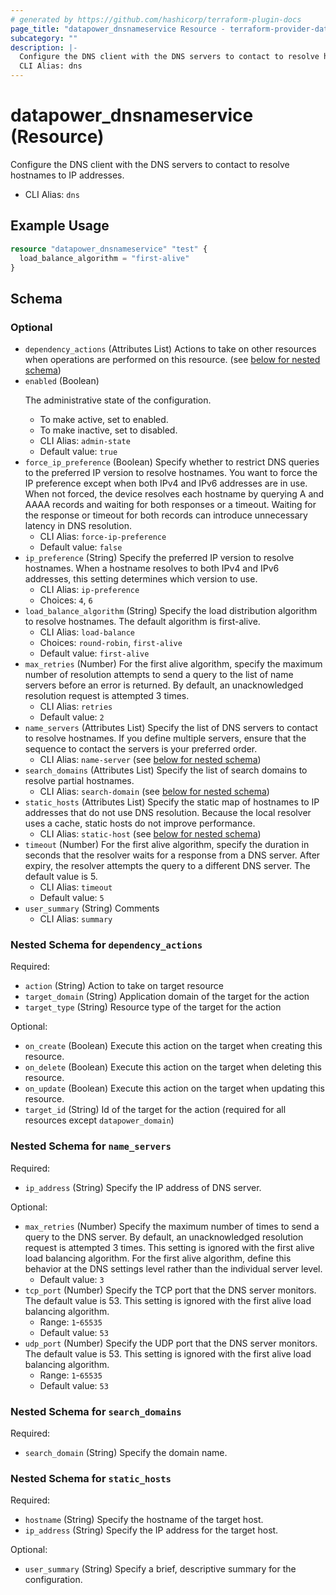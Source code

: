 ```yaml
---
# generated by https://github.com/hashicorp/terraform-plugin-docs
page_title: "datapower_dnsnameservice Resource - terraform-provider-datapower"
subcategory: ""
description: |-
  Configure the DNS client with the DNS servers to contact to resolve hostnames to IP addresses.
  CLI Alias: dns
---
```


# datapower_dnsnameservice (Resource)

Configure the DNS client with the DNS servers to contact to resolve hostnames to IP addresses.
  - CLI Alias: `dns`

## Example Usage

```terraform
resource "datapower_dnsnameservice" "test" {
  load_balance_algorithm = "first-alive"
}
```

<!-- schema generated by tfplugindocs -->
## Schema

### Optional

- `dependency_actions` (Attributes List) Actions to take on other resources when operations are performed on this resource. (see [below for nested schema](#nestedatt--dependency_actions))
- `enabled` (Boolean) <p>The administrative state of the configuration.</p><ul><li>To make active, set to enabled.</li><li>To make inactive, set to disabled.</li></ul>
  - CLI Alias: `admin-state`
  - Default value: `true`
- `force_ip_preference` (Boolean) Specify whether to restrict DNS queries to the preferred IP version to resolve hostnames. You want to force the IP preference except when both IPv4 and IPv6 addresses are in use. When not forced, the device resolves each hostname by querying A and AAAA records and waiting for both responses or a timeout. Waiting for the response or timeout for both records can introduce unnecessary latency in DNS resolution.
  - CLI Alias: `force-ip-preference`
  - Default value: `false`
- `ip_preference` (String) Specify the preferred IP version to resolve hostnames. When a hostname resolves to both IPv4 and IPv6 addresses, this setting determines which version to use.
  - CLI Alias: `ip-preference`
  - Choices: `4`, `6`
- `load_balance_algorithm` (String) Specify the load distribution algorithm to resolve hostnames. The default algorithm is first-alive.
  - CLI Alias: `load-balance`
  - Choices: `round-robin`, `first-alive`
  - Default value: `first-alive`
- `max_retries` (Number) For the first alive algorithm, specify the maximum number of resolution attempts to send a query to the list of name servers before an error is returned. By default, an unacknowledged resolution request is attempted 3 times.
  - CLI Alias: `retries`
  - Default value: `2`
- `name_servers` (Attributes List) Specify the list of DNS servers to contact to resolve hostnames. If you define multiple servers, ensure that the sequence to contact the servers is your preferred order.
  - CLI Alias: `name-server` (see [below for nested schema](#nestedatt--name_servers))
- `search_domains` (Attributes List) Specify the list of search domains to resolve partial hostnames.
  - CLI Alias: `search-domain` (see [below for nested schema](#nestedatt--search_domains))
- `static_hosts` (Attributes List) Specify the static map of hostnames to IP addresses that do not use DNS resolution. Because the local resolver uses a cache, static hosts do not improve performance.
  - CLI Alias: `static-host` (see [below for nested schema](#nestedatt--static_hosts))
- `timeout` (Number) For the first alive algorithm, specify the duration in seconds that the resolver waits for a response from a DNS server. After expiry, the resolver attempts the query to a different DNS server. The default value is 5.
  - CLI Alias: `timeout`
  - Default value: `5`
- `user_summary` (String) Comments
  - CLI Alias: `summary`

<a id="nestedatt--dependency_actions"></a>
### Nested Schema for `dependency_actions`

Required:

- `action` (String) Action to take on target resource
- `target_domain` (String) Application domain of the target for the action
- `target_type` (String) Resource type of the target for the action

Optional:

- `on_create` (Boolean) Execute this action on the target when creating this resource.
- `on_delete` (Boolean) Execute this action on the target when deleting this resource.
- `on_update` (Boolean) Execute this action on the target when updating this resource.
- `target_id` (String) Id of the target for the action (required for all resources except `datapower_domain`)


<a id="nestedatt--name_servers"></a>
### Nested Schema for `name_servers`

Required:

- `ip_address` (String) Specify the IP address of DNS server.

Optional:

- `max_retries` (Number) Specify the maximum number of times to send a query to the DNS server. By default, an unacknowledged resolution request is attempted 3 times. This setting is ignored with the first alive load balancing algorithm. For the first alive algorithm, define this behavior at the DNS settings level rather than the individual server level.
  - Default value: `3`
- `tcp_port` (Number) Specify the TCP port that the DNS server monitors. The default value is 53. This setting is ignored with the first alive load balancing algorithm.
  - Range: `1`-`65535`
  - Default value: `53`
- `udp_port` (Number) Specify the UDP port that the DNS server monitors. The default value is 53. This setting is ignored with the first alive load balancing algorithm.
  - Range: `1`-`65535`
  - Default value: `53`


<a id="nestedatt--search_domains"></a>
### Nested Schema for `search_domains`

Required:

- `search_domain` (String) Specify the domain name.


<a id="nestedatt--static_hosts"></a>
### Nested Schema for `static_hosts`

Required:

- `hostname` (String) Specify the hostname of the target host.
- `ip_address` (String) Specify the IP address for the target host.

Optional:

- `user_summary` (String) Specify a brief, descriptive summary for the configuration.
